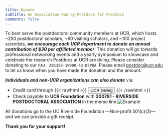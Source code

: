 ```yaml
---
title: Donate
subtitle: An Association Run by Postdocs for Postdocs
comments: false
---
```


To best serve the postdoctoral community members at UCR, which hosts ~250 postdoctoral scholars, ~60 visiting scholars, and ~100 project scientists, ***we encourage each UCR department to donate an annual contribution of $30 per affiliated member***. This donation will go towards professional networking events and a yearly symposium to showcase and celebrate the research Postdocs at UCR are doing. Please consider donating to our ```FAU: A01383-19900-43-DEPDA```. Please email postdoc@ucr.edu to let us know when you have made the donation and the amount.

***Individuals and non-UCR organizations can also donate*** via:
- Credit card through {{< rawhtml >}} <button type="button" onclick="location.href='https://myadv.ucr.edu/CHASS/postdoc';">UCR Giving</button> {{< /rawhtml >}}
- Check payable to **UCR Foundation** with **200781 - RIVERSIDE POSTDOCTORAL ASSOCIATION** in the memo line ![Example](/img/paycheck.jpg)

All donations go to the UC Riverside Foundation —Non-profit 501(c)(3)— and we can provide a gift receipt.

**Thank you for your support!**